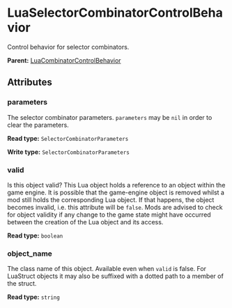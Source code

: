 # LuaSelectorCombinatorControlBehavior

Control behavior for selector combinators.

**Parent:** [LuaCombinatorControlBehavior](LuaCombinatorControlBehavior.md)

## Attributes

### parameters

The selector combinator parameters. `parameters` may be `nil` in order to clear the parameters.

**Read type:** `SelectorCombinatorParameters`

**Write type:** `SelectorCombinatorParameters`

### valid

Is this object valid? This Lua object holds a reference to an object within the game engine. It is possible that the game-engine object is removed whilst a mod still holds the corresponding Lua object. If that happens, the object becomes invalid, i.e. this attribute will be `false`. Mods are advised to check for object validity if any change to the game state might have occurred between the creation of the Lua object and its access.

**Read type:** `boolean`

### object_name

The class name of this object. Available even when `valid` is false. For LuaStruct objects it may also be suffixed with a dotted path to a member of the struct.

**Read type:** `string`

